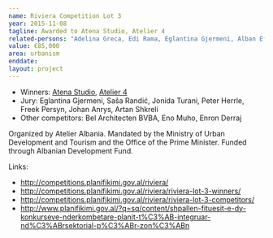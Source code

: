 ```yaml
---
name: Riviera Competition Lot 3
year: 2015-11-08
tagline: Awarded to Atena Studio, Atelier 4
related-persons: "Adelina Greca, Edi Rama, Eglantina Gjermeni, Alban Efthimi, Rossana Atena, Saša Randić, Jonida Turani, Peter Herrle, Freek Persyn, Johan Anrys, Artan Shkreli"
value: €85,000
area: urbanism
enddate:
layout: project
---
```

* Winners: [Atena Studio](www.atenastudio.it/), [Atelier 4](http://www.atelier4.al/)
* Jury: Eglantina Gjermeni, Saša Randić, Jonida Turani, Peter Herrle, Freek Persyn, Johan Anrys, Artan Shkreli
* Other competitors: Bel Architecten BVBA, Eno Muho, Enron Derraj

Organized by Atelier Albania.
Mandated by the Ministry of Urban Development and Tourism and the Office of the Prime Minister.
Funded through Albanian Development Fund.

Links:
* <http://competitions.planifikimi.gov.al/riviera/>
* <http://competitions.planifikimi.gov.al/riviera/riviera-lot-3-winners/>
* <http://competitions.planifikimi.gov.al/riviera/riviera-lot-3-competitors/>
* <http://www.planifikimi.gov.al/?q=sq/content/shpallen-fituesit-e-dy-konkurseve-nderkombetare-planit-t%C3%AB-integruar-nd%C3%ABrsektorial-p%C3%ABr-zon%C3%ABn>
